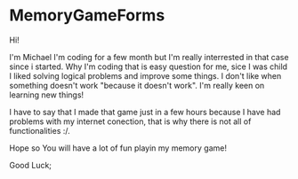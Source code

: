 # MemoryGameForms

Hi!

I'm Michael I'm coding for a few month but I'm really interrested in that case since i started. Why I'm coding that is easy question for me, sice I was child I liked solving logical problems and improve some things. I don't like when something doesn't work "because it doesn't work". I'm really keen on learning new things!

I have to say that I made that game just in a few hours because I have had problems with my internet conection, that is why there is not all of functionalities :/.

Hope so You will have a lot of fun playin my memory game! 

Good Luck;
